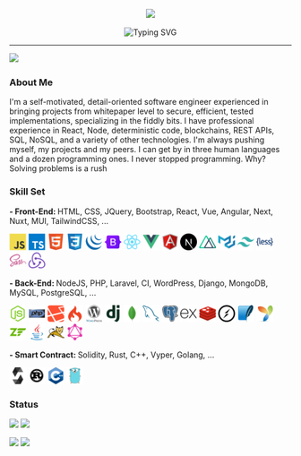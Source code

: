 <p align="center">
  <img src="https://user-images.githubusercontent.com/112987981/189151245-6fbb7b80-fd0b-4a17-99cd-39de996ef5e6.png">
</p>

<p align="center">
  <img src="https://readme-typing-svg.herokuapp.com?font=&pause=2000&color=F7DE47&center=true&vCenter=true&width=435&lines=Senior+Blockchain+Developer;Senior+Full+Stack+Developer" alt="Typing SVG" />
</p>

------------
<p>
  <img src="http://estruyf-github.azurewebsites.net/api/VisitorHit?user=XFantasy88&repo=XFantasy88&countColorcountColor" />
</p>


<h3>About Me</h3>
<p align="left">
  I'm a self-motivated, detail-oriented software engineer experienced in bringing projects from whitepaper level to secure, efficient, tested implementations, specializing in the fiddly bits. I have professional experience in React, Node, deterministic code, blockchains, REST APIs, SQL, NoSQL, and a variety of other technologies.
I'm always pushing myself, my projects and my peers. I can get by in three human languages and a dozen programming ones. I never stopped programming. Why? Solving problems is a rush
</p>

<div>
<h3 align="left">Skill Set</h3>
    <p><b>- Front-End: </b> HTML, CSS, JQuery, Bootstrap, React, Vue, Angular, Next, Nuxt, MUI, TailwindCSS, ... </p>
    <p>
      <img src="https://raw.githubusercontent.com/devicons/devicon/master/icons/javascript/javascript-original.svg" alt="javascript" width="30" height="30"/>
      <img src="https://raw.githubusercontent.com/devicons/devicon/master/icons/typescript/typescript-original.svg" alt="typescript" width="30" height="30"/>
      <img src="https://raw.githubusercontent.com/devicons/devicon/master/icons/html5/html5-original.svg" alt="html" width="30" height="30"/>
      <img src="https://raw.githubusercontent.com/devicons/devicon/master/icons/css3/css3-original.svg" alt="css" width="30" height="30"/>
      <img src="https://raw.githubusercontent.com/devicons/devicon/master/icons/jquery/jquery-original.svg" alt="jquery" width="30" height="30"/>
      <img src="https://raw.githubusercontent.com/devicons/devicon/master/icons/bootstrap/bootstrap-original.svg" alt="bootstrap" width="30" height="30"/>
      <img src="https://raw.githubusercontent.com/devicons/devicon/master/icons/react/react-original.svg" alt="react" width="30" height="30"/>
      <img src="https://raw.githubusercontent.com/devicons/devicon/master/icons/vuejs/vuejs-original.svg" alt="vuejs" width="30" height="30"/>
      <img src="https://raw.githubusercontent.com/devicons/devicon/master/icons/angularjs/angularjs-original.svg" alt="angularjs" width="30" height="30"/>
      <img src="https://raw.githubusercontent.com/devicons/devicon/master/icons/nextjs/nextjs-original.svg" alt="next" width="30" height="30"/>
      <img src="https://raw.githubusercontent.com/devicons/devicon/master/icons/nuxtjs/nuxtjs-original.svg" alt="nuxt" width="30" height="30"/>
      <img src="https://raw.githubusercontent.com/devicons/devicon/master/icons/materialui/materialui-original.svg" alt="mui" width="30" height="30"/>
      <img src="https://raw.githubusercontent.com/devicons/devicon/master/icons/tailwindcss/tailwindcss-plain.svg" alt="tailwindcss" width="30" height="30"/>
      <img src="https://raw.githubusercontent.com/devicons/devicon/master/icons/less/less-plain-wordmark.svg" alt="less" width="30" height="30"/>
      <img src="https://raw.githubusercontent.com/devicons/devicon/master/icons/sass/sass-original.svg" alt="sass" width="30" height="30"/>
      <img src="https://raw.githubusercontent.com/devicons/devicon/master/icons/redux/redux-original.svg" alt="redux" width="30" height="30"/>
    </p>
    <p><b>- Back-End: </b> NodeJS, PHP, Laravel, CI, WordPress, Django, MongoDB, MySQL, PostgreSQL, ... </p>
		<p>
      <img src="https://raw.githubusercontent.com/devicons/devicon/master/icons/nodejs/nodejs-original.svg" alt="nodejs" width="30" height="30"/>
      <img src="https://raw.githubusercontent.com/devicons/devicon/master/icons/php/php-original.svg" alt="php" width="30" height="30"/>
      <img src="https://raw.githubusercontent.com/devicons/devicon/master/icons/laravel/laravel-plain.svg" alt="laravel" width="30" height="30"/>
      <img src="https://raw.githubusercontent.com/devicons/devicon/master/icons/codeigniter/codeigniter-plain.svg" alt="codeigniter" width="30" height="30"/>
      <img src="https://raw.githubusercontent.com/devicons/devicon/master/icons/wordpress/wordpress-original.svg" alt="wordpress" width="30" height="30"/>
      <img src="https://raw.githubusercontent.com/devicons/devicon/master/icons/django/django-plain.svg" alt="django" width="30" height="30"/>
      <img src="https://raw.githubusercontent.com/devicons/devicon/master/icons/mongodb/mongodb-original.svg" alt="mongodb" width="30" height="30"/>
      <img src="https://raw.githubusercontent.com/devicons/devicon/master/icons/mysql/mysql-original.svg" alt="mysql" width="30" height="30"/>
      <img src="https://raw.githubusercontent.com/devicons/devicon/master/icons/postgresql/postgresql-original.svg" alt="postgresql" width="30" height="30"/>
      <img src="https://raw.githubusercontent.com/devicons/devicon/master/icons/express/express-original.svg" alt="express" width="30" height="30"/>
      <img src="https://raw.githubusercontent.com/devicons/devicon/master/icons/redis/redis-original.svg" alt="redis" width="30" height="30"/>
      <img src="https://raw.githubusercontent.com/devicons/devicon/master/icons/socketio/socketio-original.svg" alt="socketio" width="30" height="30"/>
      <img src="https://raw.githubusercontent.com/devicons/devicon/master/icons/sqlite/sqlite-original.svg" alt="sqlite" width="30" height="30"/>
      <img src="https://raw.githubusercontent.com/devicons/devicon/master/icons/yii/yii-original.svg" alt="yii" width="30" height="30"/>
      <img src="https://raw.githubusercontent.com/devicons/devicon/master/icons/zend/zend-plain.svg" alt="zend" width="30" height="30"/>
      <img src="https://raw.githubusercontent.com/devicons/devicon/master/icons/java/java-original.svg" alt="java" width="30" height="30"/>
      <img src="https://raw.githubusercontent.com/devicons/devicon/master/icons/tomcat/tomcat-original.svg" alt="tomcat" width="30" height="30"/>
      <img src="https://raw.githubusercontent.com/devicons/devicon/master/icons/graphql/graphql-plain.svg" alt="graphql" width="30" height="30"/>
    </p>
    <p><b>- Smart Contract: </b> Solidity, Rust, C++, Vyper, Golang, ... </p>
	<p>
      <img src="https://raw.githubusercontent.com/devicons/devicon/master/icons/solidity/solidity-original.svg" alt="solidity" width="30" height="30"/>
      <img src="https://raw.githubusercontent.com/devicons/devicon/master/icons/rust/rust-plain.svg" alt="rust" width="30" height="30"/>
      <img src="https://raw.githubusercontent.com/devicons/devicon/master/icons/cplusplus/cplusplus-original.svg" alt="c" width="30" height="30"/>
      <img src="https://raw.githubusercontent.com/devicons/devicon/master/icons/go/go-original.svg" alt="go" width="30" height="30"/>
    </p>
  </div> 

<h3>Status</h3>
<p align="left">
  <img height="180em" src="http://github-readme-streak-stats.herokuapp.com?user=XFantasy88&theme=omni&hide_border=true" />
  <img height="180em" src="https://github-readme-stats.vercel.app/api/top-langs/?username=XFantasy88&layout=compact&theme=omni&hide_border=true" />
</p>
<p align="left">
  <img height="180em" src="https://github-readme-stats.vercel.app/api?username=XFantasy88&show_icons=true&theme=omni&hide_border=true" />
  <img height="180em" src="https://github-profile-trophy.vercel.app/?username=XFantasy88&theme=radical&column=3&no-frame=true&margin-w=-4&margin-h=-4" />
</p>
